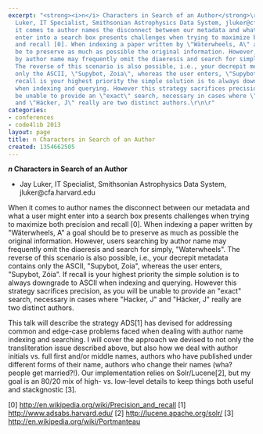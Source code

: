 ```yaml
---
excerpt: "<strong><i>n</i> Characters in Search of an Author</strong>\r\n<ul>\r\n<li>Jay
  Luker, IT Specialist, Smithsonian Astrophysics Data System, jluker@cfa.harvard.edu</li>\r\n</ul>\r\n\r\nWhen
  it comes to author names the disconnect between our metadata and what a user might
  enter into a search box presents challenges when trying to maximize both precision
  and recall [0]. When indexing a paper written by \"Wäterwheels, A\" a goal should
  be to preserve as much as possible the original information. However, users searching
  by author name may frequently omit the diaeresis and search for simply, \"Waterwheels\".
  The reverse of this scenario is also possible, i.e., your decrepit metadata contains
  only the ASCII, \"Supybot, Zoia\", whereas the user enters, \"Supybot, Zóia\". If
  recall is your highest priority the simple solution is to always downgrade to ASCII
  when indexing and querying. However this strategy sacrifices precision, as you will
  be unable to provide an \"exact\" search, necessary in cases where \"Hacker, J\"
  and \"Häcker, J\" really are two distinct authors.\r\n\r"
categories:
- conferences
- code4lib 2013
layout: page
title: n Characters in Search of an Author
created: 1354662505
---
```

<strong><i>n</i> Characters in Search of an Author</strong>
<ul>
<li>Jay Luker, IT Specialist, Smithsonian Astrophysics Data System, jluker@cfa.harvard.edu</li>
</ul>

When it comes to author names the disconnect between our metadata and what a user might enter into a search box presents challenges when trying to maximize both precision and recall [0]. When indexing a paper written by "Wäterwheels, A" a goal should be to preserve as much as possible the original information. However, users searching by author name may frequently omit the diaeresis and search for simply, "Waterwheels". The reverse of this scenario is also possible, i.e., your decrepit metadata contains only the ASCII, "Supybot, Zoia", whereas the user enters, "Supybot, Zóia". If recall is your highest priority the simple solution is to always downgrade to ASCII when indexing and querying. However this strategy sacrifices precision, as you will be unable to provide an "exact" search, necessary in cases where "Hacker, J" and "Häcker, J" really are two distinct authors.

This talk will describe the strategy ADS[1] has devised for addressing common and edge-case problems faced when dealing with author name indexing and searching. I will cover the approach we devised to not only the transliteration issue described above, but also how we deal with author initials vs. full first and/or middle names, authors who have published under different forms of their name, authors who change their names (wha? people get married?!). Our implementation relies on Solr/Lucene[2], but my goal is an 80/20 mix of high- vs. low-level details to keep things both useful and stackgnostic [3].

[0] <a href="http://en.wikipedia.org/wiki/Precision_and_recall">http://en.wikipedia.org/wiki/Precision_and_recall</a> 
[1] <a href="http://www.adsabs.harvard.edu/">http://www.adsabs.harvard.edu/</a> 
[2] <a href="http://lucene.apache.org/solr/">http://lucene.apache.org/solr/</a> 
[3] <a href="http://en.wikipedia.org/wiki/Portmanteau">http://en.wikipedia.org/wiki/Portmanteau</a>
